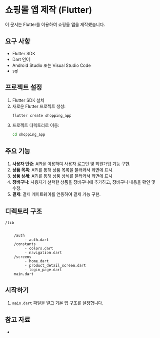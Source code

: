 # 쇼핑몰 앱 제작 (Flutter)

이 문서는 Flutter를 이용하여 쇼핑몰 앱을 제작했습니다.

## 요구 사항

- Flutter SDK
- Dart 언어
- Android Studio 또는 Visual Studio Code
- sql

## 프로젝트 설정

1. Flutter SDK 설치
2. 새로운 Flutter 프로젝트 생성:
   ```bash
   flutter create shopping_app
   ```
3. 프로젝트 디렉토리로 이동:
   ```bash
   cd shopping_app
   ```

## 주요 기능

1. **사용자 인증**: API을 이용하여 사용자 로그인 및 회원가입 기능 구현.
2. **상품 목록**: API를 통해 상품 목록을 불러와서 화면에 표시.
3. **상품 상세**: API를 통해 상품 상세를 불러와서 화면에 표시
4. **장바구니**: 사용자가 선택한 상품을 장바구니에 추가하고, 장바구니 내용을 확인 및 수정.
5. **결제**: 결제 게이트웨이를 연동하여 결제 기능 구현.

## 디렉토리 구조

```
/lib


    /auth
         - auth.dart
    /constants
         - colors.dart
         - navigation.dart
    /screens
         - home.dart
         - product_detail_screen.dart
         - login_page.dart
    main.dart

```

## 시작하기

1. `main.dart` 파일을 열고 기본 앱 구조를 설정합니다.

## 참고 자료

- [Flutter-Shopping-App]:https://github.com/alireza4585/Flutter-Shopping-App


